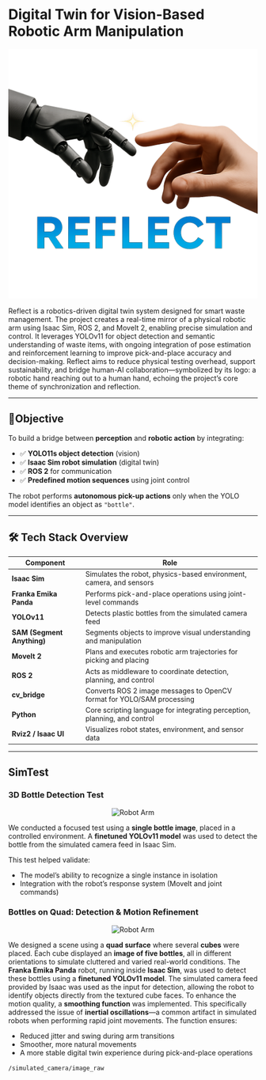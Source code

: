 # Digital Twin for Vision-Based Robotic Arm Manipulation

![Robot Arm](icon.png)

Reflect is a robotics-driven digital twin system designed for smart waste management. The project creates a real-time mirror of a physical robotic arm using Isaac Sim, ROS 2, and MoveIt 2, enabling precise simulation and control.
It leverages YOLOv11 for object detection and semantic understanding of waste items, with ongoing integration of pose estimation and reinforcement learning to improve pick-and-place accuracy and decision-making. Reflect aims to reduce physical testing overhead, support sustainability, and bridge human-AI collaboration—symbolized by its logo: a robotic hand reaching out to a human hand, echoing the project’s core theme of synchronization and reflection.

---

## 🎯Objective

To build a bridge between **perception** and **robotic action** by integrating:

- ✅ **YOLO11s object detection** (vision)
- ✅ **Isaac Sim robot simulation** (digital twin)
- ✅ **ROS 2** for communication
- ✅ **Predefined motion sequences** using joint control

The robot performs **autonomous pick-up actions** only when the YOLO model identifies an object as `"bottle"`.

---

## 🛠️ Tech Stack Overview

| **Component**          | **Role**                                                                 |
|------------------------|--------------------------------------------------------------------------|
| **Isaac Sim**          | Simulates the robot, physics-based environment, camera, and sensors      |
| **Franka Emika Panda** | Performs pick-and-place operations using joint-level commands            |
| **YOLOv11**            | Detects plastic bottles from the simulated camera feed                   |
| **SAM (Segment Anything)** | Segments objects to improve visual understanding and manipulation  |
| **MoveIt 2**           | Plans and executes robotic arm trajectories for picking and placing      |
| **ROS 2**              | Acts as middleware to coordinate detection, planning, and control        |
| **cv_bridge**          | Converts ROS 2 image messages to OpenCV format for YOLO/SAM processing   |
| **Python**             | Core scripting language for integrating perception, planning, and control|
| **Rviz2 / Isaac UI**   | Visualizes robot states, environment, and sensor data                     |

---
## SimTest

### 3D Bottle Detection Test

<div align="center">
  <img src="sim_3d.gif" alt="Robot Arm" width="600"/>
</div>


We conducted a focused test using a **single bottle image**, placed in a controlled environment. A **finetuned YOLOv11 model** was used to detect the bottle from the simulated camera feed in Isaac Sim.

This test helped validate:
- The model’s ability to recognize a single instance in isolation  
- Integration with the robot’s response system (MoveIt and joint commands)

### Bottles on Quad: Detection & Motion Refinement


<div align="center">
  <img src="sim_quad.gif" alt="Robot Arm" width="600"/>
</div>


We designed a scene using a **quad surface** where several **cubes** were placed. Each cube displayed an **image of five bottles**, all in different orientations to simulate cluttered and varied real-world conditions. The **Franka Emika Panda** robot, running inside **Isaac Sim**, was used to detect these bottles using a **finetuned YOLOv11 model**. The simulated camera feed provided by Isaac was used as the input for detection, allowing the robot to identify objects directly from the textured cube faces. To enhance the motion quality, a **smoothing function** was implemented. This specifically addressed the issue of **inertial oscillations**—a common artifact in simulated robots when performing rapid joint movements. The function ensures:
- Reduced jitter and swing during arm transitions  
- Smoother, more natural movements  
- A more stable digital twin experience during pick-and-place operations

```bash
/simulated_camera/image_raw
